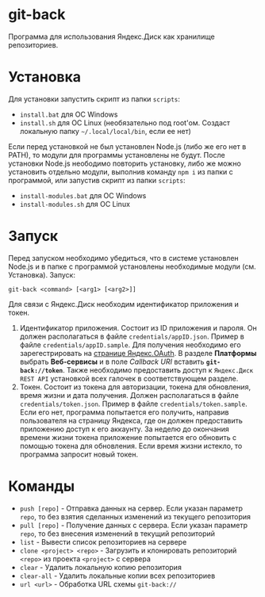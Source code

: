 # git-back
Программа для использования Яндекс.Диск как хранилище репозиториев.

# Установка
Для установки запустить скрипт из папки `scripts`:
- `install.bat` для ОС Windows
- `install.sh` для ОС Linux (необязательно под root'ом. Создаст локальную папку `~/.local/local/bin`, если ее нет)

Если перед установкой не был установлен Node.js (либо же его нет в PATH), то модули для программы установлены не будут. После установки Node.js неободимо повторить установку, либо же можно установить отдельно модули, выполнив команду `npm i` из папки с программой, или запустив скрипт из папки `scripts`:
- `install-modules.bat` для ОС Windows
- `install-modules.sh` для ОС Linux

# Запуск
Перед запуском необходимо убедиться, что в системе установлен Node.js и в папке с программой установлены необходимые модули (см. Установка). Запуск:
```
git-back <command> [<arg1> [<arg2>]]
```
Для связи с Яндекс.Диск необходим идентификатор приложения и токен. 
1. Идентификатор приложения. Состоит из ID приложения и пароля. Он должен располагаться в файле `credentials/appID.json`. Пример в файле `credentials/appID.sample`. Для получения необходимо его зарегестрировать на [странице Яндекс.OAuth](https://oauth.yandex.ru/). В разделе __Платформы__ выбрать __Веб-сервисы__ и в поле *Callback URI* вставить __`git-back://token`__. Также необходимо предоставить доступ к `Яндекс.Диск REST API` установкой всех галочек в соответствующем разделе.
2. Токен. Состоит из токена для авторизации, токена для обновления, время жизни и дата получения. Должен располагаться в файле `credentials/token.json`. Пример в файле `credentials/token.sample`. Если его нет, программа попытается его получить, направив пользователя на страницу Яндекса, где он должен предоставить приложению доступ к его аккаунту. За неделю до окончания времени жизни токена приложение попытается его обновить с помощью токена для обновления. Если время жизни истекло, то программа запросит новый токен.

# Команды
- `push [repo]` - Отправка данных на сервер. Если указан параметр `repo`, то без взятия сделанных изменений из текущего репозитория
- `pull [repo]` - Получение данных с сервера. Если указан параметр `repo`, то без внесения изменений в текущий репозиторий
- `list` - Вывести список репозиториев на сервере
- `clone <project> <repo>` - Загрузить и клонировать репозиторий `<repo>` из проекта `<project>` с сервера
- `clear` - Удалить локальную копию репозитория
- `clear-all` - Удалить локальные копии всех репозиториев
- `url <url>` - Обработка URL схемы `git-back://`